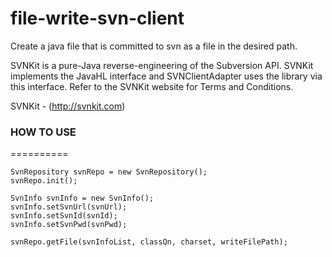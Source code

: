 # file-write-svn-client

Create a java file that is committed to svn as a file in the desired path.

SVNKit is a pure-Java reverse-engineering of the Subversion API. SVNKit implements the JavaHL interface and SVNClientAdapter uses the library via this interface. Refer to the SVNKit website for Terms and Conditions.

SVNKit - (http://svnkit.com)



### HOW TO USE
==========

```
SvnRepository svnRepo = new SvnRepository();
svnRepo.init();

SvnInfo svnInfo = new SvnInfo();
svnInfo.setSvnUrl(svnUrl);
svnInfo.setSvnId(svnId);
svnInfo.setSvnPwd(svnPwd);

svnRepo.getFile(svnInfoList, classQn, charset, writeFilePath);
```
